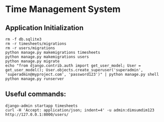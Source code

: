 
# Time Management System

## Application Initialization
```
rm -f db.sqlite3
rm -r timesheets/migrations
rm -r users/migrations
python manage.py makemigrations timesheets
python manage.py makemigrations users
python manage.py migrate
echo "from django.contrib.auth import get_user_model; User = get_user_model(); User.objects.create_superuser('superadmin', 'superadmin@myproject.com', 'password123')" | python manage.py shell
python manage.py runserver
```

## Useful commands:
```
django-admin startapp timesheets
curl -H 'Accept: application/json; indent=4' -u admin:dimsumdim123 http://127.0.0.1:8000/users/
```